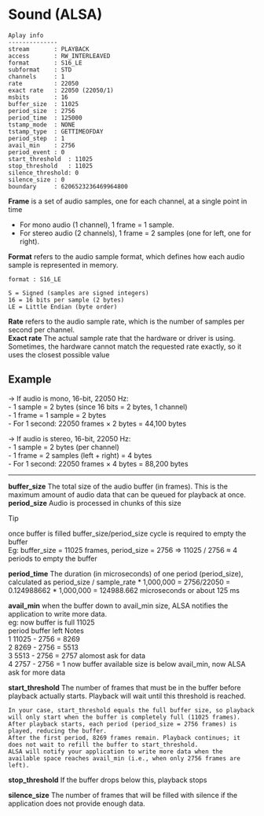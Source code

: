 # Sound (ALSA)

```
Aplay info
--------------
stream       : PLAYBACK
access       : RW_INTERLEAVED
format       : S16_LE
subformat    : STD
channels     : 1
rate         : 22050
exact rate   : 22050 (22050/1)
msbits       : 16
buffer_size  : 11025
period_size  : 2756
period_time  : 125000
tstamp_mode  : NONE
tstamp_type  : GETTIMEOFDAY
period_step  : 1
avail_min    : 2756
period_event : 0
start_threshold  : 11025
stop_threshold   : 11025
silence_threshold: 0
silence_size : 0
boundary     : 6206523236469964800
```

**Frame** is a set of audio samples, one for each channel, at a single point in time 
* For mono audio (1 channel), 1 frame = 1 sample.
* For stereo audio (2 channels), 1 frame = 2 samples (one for left, one for right).

**Format** refers to the audio sample format, which defines how each audio sample is represented in memory.

```
format : S16_LE

S = Signed (samples are signed integers)
16 = 16 bits per sample (2 bytes)
LE = Little Endian (byte order)

```

**Rate** refers to the audio sample rate, which is the number of samples per second per channel.  
**Exact rate** The actual sample rate that the hardware or driver is using. Sometimes, the hardware cannot match the requested rate exactly, so it uses the closest possible value

Example
-------

-> If audio is mono, 16-bit, 22050 Hz:  
    - 1 sample = 2 bytes (since 16 bits = 2 bytes, 1 channel)  
    - 1 frame = 1 sample = 2 bytes  
    - For 1 second: 22050 frames × 2 bytes = 44,100 bytes  

-> If audio is stereo, 16-bit, 22050 Hz:  
    - 1 sample = 2 bytes (per channel)  
    - 1 frame = 2 samples (left + right) = 4 bytes  
    - For 1 second: 22050 frames × 4 bytes = 88,200 bytes  

------------------------
**buffer_size** The total size of the audio buffer (in frames). This is the maximum amount of audio data that can be queued for playback at once.  
**period_size** Audio is processed in chunks of this size

>[!TIP]  
> once buffer is filled buffer_size/period_size cycle is required to empty the buffer  
> Eg: buffer_size = 11025 frames, period_size = 2756 => 11025 / 2756 ≈ 4 periods to empty the buffer

**period_time** The duration (in microseconds) of one period (period_size), calculated as period_size / sample_rate * 1,000,000 = 2756/22050 = 0.124988662 * 1,000,000 = 124988.662 microseconds or about 125 ms  

**avail_min** when the buffer down to avail_min size, ALSA notifies the application to write more data.  
 eg: now buffer is full 11025  
 period         buffer left          Notes  
 1              11025 - 2756 = 8269  
 2              8269  - 2756 = 5513  
 3              5513  - 2756 = 2757  alomost ask for data  
 4              2757  - 2756 = 1     now buffer available size is below avail_min, now ALSA ask for more data  

**start_threshold** The number of frames that must be in the buffer before playback actually starts. Playback will wait until this threshold is reached.
```
In your case, start_threshold equals the full buffer size, so playback will only start when the buffer is completely full (11025 frames).  
After playback starts, each period (period_size = 2756 frames) is played, reducing the buffer.  
After the first period, 8269 frames remain. Playback continues; it does not wait to refill the buffer to start_threshold.  
ALSA will notify your application to write more data when the available space reaches avail_min (i.e., when only 2756 frames are left).
```

**stop_threshold** If the buffer drops below this, playback stops

**silence_size** The number of frames that will be filled with silence if the application does not provide enough data.